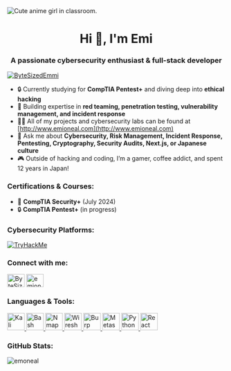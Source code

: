 <picture>
  <source media="(prefers-color-scheme: dark)" srcset="https://i.pinimg.com/originals/15/a0/66/15a06641c2e0dcb634ad05305678995b.png">
  <source media="(prefers-color-scheme: light)" srcset="https://i.pinimg.com/originals/15/a0/66/15a06641c2e0dcb634ad05305678995b.png">
  <img alt="Cute anime girl in classroom." src="https://i.pinimg.com/originals/15/a0/66/15a06641c2e0dcb634ad05305678995b.png">
</picture>

<h1 align="center">Hi 👋, I'm Emi</h1>
<h3 align="center">A passionate cybersecurity enthusiast & full-stack developer</h3>

<p align="left"> <a href="https://twitter.com/ByteSizedEmmi" target="blank"><img src="https://img.shields.io/twitter/follow/ByteSizedEmmi?logo=twitter&style=for-the-badge" alt="ByteSizedEmmi" /></a> </p>

- 🔒 Currently studying for **CompTIA Pentest+** and diving deep into **ethical hacking**
- 🌱 Building expertise in **red teaming, penetration testing, vulnerability management, and incident response**
- 👨‍💻 All of my projects and cybersecurity labs can be found at [http://www.emioneal.com](http://www.emioneal.com)
- 💬 Ask me about **Cybersecurity, Risk Management, Incident Response, Pentesting, Cryptography, Security Audits, Next.js, or Japanese culture**
- 🎮 Outside of hacking and coding, I’m a gamer, coffee addict, and spent 12 years in Japan!

<h3 align="left">Certifications & Courses:</h3>
<p>
  <ul>
    <li>🔐 <strong>CompTIA Security+</strong> (July 2024)</li>
    <li>🔒 <strong>CompTIA Pentest+</strong> (in progress)</li>
  </ul>
</p>

<h3 align="left">Cybersecurity Platforms:</h3>
<p align="left">
  <a href="https://www.tryhackme.com/p/emmioneal" target="_blank"><img src="https://tryhackme-badges.s3.amazonaws.com/emmioneal.png" alt="TryHackMe" /></a>
</p>

<h3 align="left">Connect with me:</h3>
<p align="left">
<a href="https://twitter.com/ByteSizedEmmi" target="blank"><img align="center" src="https://raw.githubusercontent.com/rahuldkjain/github-profile-readme-generator/master/src/images/icons/Social/twitter.svg" alt="ByteSizedEmmi" height="30" width="40" /></a>
<a href="https://linkedin.com/in/emioneal" target="blank"><img align="center" src="https://raw.githubusercontent.com/rahuldkjain/github-profile-readme-generator/master/src/images/icons/Social/linked-in-alt.svg" alt="emioneal" height="30" width="40" /></a>
</p>

<h3 align="left">Languages & Tools:</h3>
<p align="left">
  <a href="https://www.kali.org" target="_blank" rel="noreferrer"> <img src="https://img.icons8.com/color/48/000000/kali-linux.png" style="text-decoration: none;" alt="Kali Linux" width="40" height="40"/> </a>
  <a href="https://www.gnu.org/software/bash/" target="_blank" rel="noreferrer"> <img src="https://img.icons8.com/color/48/000000/bash.png" style="text-decoration: none;" alt="Bash" width="40" height="40"/> </a>
  <a href="https://nmap.org/" target="_blank" rel="noreferrer"> <img src="https://img.icons8.com/color/48/000000/nmap.png" alt="Nmap" style="text-decoration: none;" width="40" height="40"/> </a>
  <a href="https://www.wireshark.org/" target="_blank" rel="noreferrer"> <img src="https://img.icons8.com/ios/50/000000/wireshark.png" style="text-decoration: none;" alt="Wireshark" width="40" height="40"/> </a>
  <a href="https://portswigger.net/burp" target="_blank" rel="noreferrer"> <img src="https://img.icons8.com/ios/50/000000/burp-suite.png" style="text-decoration: none;" alt="Burp Suite" width="40" height="40"/> </a>
  <a href="https://www.metasploit.com/" target="_blank" rel="noreferrer"> <img src="https://img.icons8.com/color/48/000000/metasploit.png" style="text-decoration: none;" alt="Metasploit" width="40" height="40"/> </a>
  <a href="https://www.python.org/" target="_blank" rel="noreferrer"> <img src="https://img.icons8.com/ios/50/000000/python.png" style="text-decoration: none;" alt="Python" width="40" height="40"/> </a>
  <a href="https://reactjs.org/" target="_blank" rel="noreferrer"> <img src="https://img.icons8.com/ios/50/000000/react-native.png" style="text-decoration: none;" alt="React" width="40" height="40"/> </a>
</p>


<h3 align="left">GitHub Stats:</h3>
<p><img align="left" src="https://github-readme-stats.vercel.app/api/top-langs?username=emoneal&show_icons=true&theme=tokyonight&locale=en&layout=compact" alt="emoneal" /></p>
